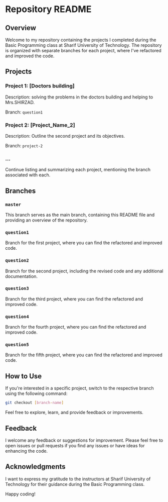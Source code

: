 # Repository README

## Overview

Welcome to my repository containing the projects I completed during the Basic Programming class at Sharif University of Technology. The repository is organized with separate branches for each project, where I've refactored and improved the code.

## Projects

### Project 1: [Doctors building]

Description: solving the problems in the doctors building and helping to Mrs.SHIRZAD.

Branch: `question1`

### Project 2: [Project_Name_2]

Description: Outline the second project and its objectives.

Branch: `project-2`

### ...

Continue listing and summarizing each project, mentioning the branch associated with each.

## Branches

### `master`

This branch serves as the main branch, containing this README file and providing an overview of the repository.

### `question1`

Branch for the first project, where you can find the refactored and improved code.

### `question2`

Branch for the second project, including the revised code and any additional documentation.

### `question3`

Branch for the third project, where you can find the refactored and improved code.

### `question4`

Branch for the fourth project, where you can find the refactored and improved code.

### `question5`

Branch for the fifth project, where you can find the refactored and improved code.


## How to Use

If you're interested in a specific project, switch to the respective branch using the following command:

```bash
git checkout [branch-name]
```

Feel free to explore, learn, and provide feedback or improvements.

## Feedback

I welcome any feedback or suggestions for improvement. Please feel free to open issues or pull requests if you find any issues or have ideas for enhancing the code.

## Acknowledgments

I want to express my gratitude to the instructors at Sharif University of Technology for their guidance during the Basic Programming class.

Happy coding!
